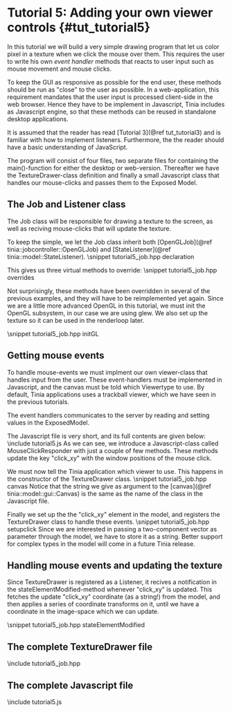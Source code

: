 Tutorial 5: Adding your own viewer controls {#tut_tutorial5}
============================================================

In this tutorial we will build a very simple drawing program that
let us color pixel in a texture when we click the mouse over them.
This requires the user to write his own _event handler_ methods that 
reacts to user input such as mouse movement and mouse clicks.

To keep the GUI as responsive as possible for the end user, these methods 
should be run as "close" to the user as possible. In a web-application, this
requirement mandates that the user input is processed client-side in the web
browser. Hence they have to be implement in Javascript, Tinia includes
as Javascript engine, so that these methods can be reused in standalone desktop
applications.

It is assumed that the reader has read [Tutorial 3](@ref tut_tutorial3) and
is familiar with how to implement listeners. Furthermore, the the reader
should have a basic understanding of JavaScript.

The program will consist of four files, two separate files for containing
the main()-function for either the desktop or web-version. Thereafter we 
have the TextureDrawer-class definition and finally a small Javascript class that
handles our mouse-clicks and passes them to the Exposed Model.


The Job and Listener class
--------------------------
The Job class will be responsible for drawing a texture to the screen,
as well as reciving mouse-clicks that will update the texture.

To keep the  simple, we let the Job class inherit both 
[OpenGLJob](@ref tinia::jobcontroller::OpenGLJob) and 
[StateListener](@ref tinia::model::StateListener). 
\snippet tutorial5_job.hpp declaration

This gives us three virtual methods to override:
\snippet tutorial5_job.hpp overrides

Not surprisingly, these methods have been overridden in several of the
previous examples, and they will have to be reimplemented yet again.
Since we are a little more advanced OpenGL in this tutorial, we must init
the OpenGL subsystem, in our case we are using glew. We also set up the
texture so it can be used in the renderloop later.

\snippet tutorial5_job.hpp initGL

Getting mouse events
--------------------
To handle mouse-events we must implment our own viewer-class that
handles input from the user. These event-handlers must be implemented in 
Javascript, and the canvas must be told which Viewertype to use. 
By default, Tinia applications uses a trackball viewer, which we have seen in the previous 
tutorials.

The event handlers communicates to the server by reading and setting 
values in the ExposedModel.

The Javascript file is very short, and its full contents are given below:
\include tutorial5.js
As we can see, we introduce a Javascript-class called MouseClickResponder with just
a couple of few methods. These methods update the key "click_xy" with
the window positions of the mouse click.

We must now tell the Tinia application which viewer to use. This happens
in the constructor of the TextureDrawer class.
\snippet tutorial5_job.hpp canvas
Notice that the string we give as argument to the [canvas](@ref tinia::model::gui::Canvas)
is the same as the name of the class in the Javascript file.

Finally we set up the the "click_xy" element in the model, and registers
the TextureDrawer class to handle these events.
\snippet tutorial5_job.hpp setupclick
Since we are interested in passing a two-component vector as parameter 
through the model, we have to store it as a string. Better support for
complex types in the model will come in a future Tinia release.

Handling mouse events and updating the texture
----------------------------------------------
Since TextureDrawer is registered as a Listener, it recives a notification
in the stateElementModified-method whenever "click_xy" is updated. This fetches
the update "click_xy" coordinate (as a string!) from the model, and then 
applies a series of coordinate transforms on it, until we have a coordinate
in the image-space which we can update.

\snippet tutorial5_job.hpp stateElementModified 











The complete TextureDrawer file
-------------------------------
\include tutorial5_job.hpp

The complete Javascript file
----------------------------
\include tutorial5.js









